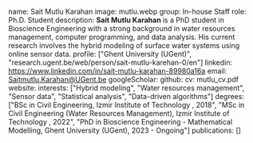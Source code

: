name: Sait Mutlu Karahan
image: mutlu.webp
group: In-house Staff
role: Ph.D. Student
description: <b> Sait Mutlu Karahan </b> is a PhD student in Bioscience Engineering with a strong background in water resources management, computer programming, and data analysis. His current research involves the hybrid modeling of surface water systems using online sensor data.
profile: ["Ghent University (UGent)", "research.ugent.be/web/person/sait-mutlu-karehan-0/en"]
linkedin: https://www.linkedin.com/in/sait-mutlu-karahan-89980a16a
email: Saitmutlu.Karahan@UGent.be
googleScholar: 
github:
cv: mutlu_cv.pdf
website:
interests: ["Hybrid modeling", "Water resources management", "Sensor data", "Statistical analysis", "Data-driven algorithms"]
degrees: ["BSc in Civil Engineering, Izmir Institute of Technology , 2018", "MSc in Civil Engineering (Water Resources Management), Izmir Institute of Technology , 2022", "PhD in Bioscience Engineering - Mathematical Modelling, Ghent University (UGent), 2023 - Ongoing"]
publications: []